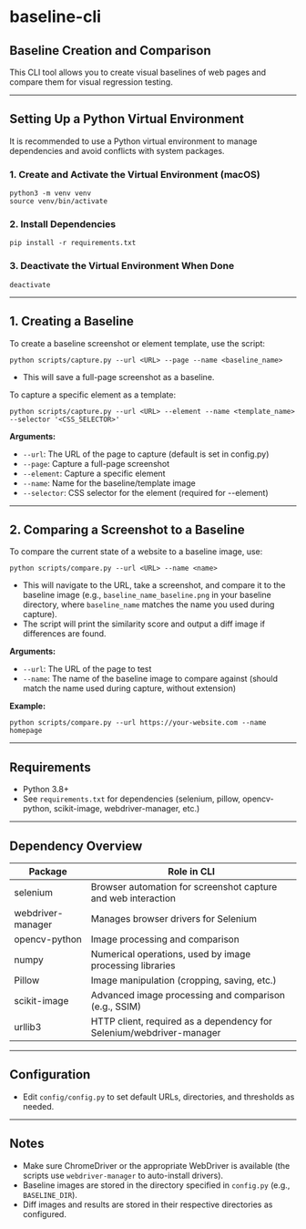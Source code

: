 # baseline-cli

## Baseline Creation and Comparison

This CLI tool allows you to create visual baselines of web pages and compare them for visual regression testing.

---

## Setting Up a Python Virtual Environment

It is recommended to use a Python virtual environment to manage dependencies and avoid conflicts with system packages.

### 1. Create and Activate the Virtual Environment (macOS)
```
python3 -m venv venv
source venv/bin/activate
```

### 2. Install Dependencies
```
pip install -r requirements.txt
```

### 3. Deactivate the Virtual Environment When Done
```
deactivate
```

---

## 1. Creating a Baseline

To create a baseline screenshot or element template, use the script:
 
```
python scripts/capture.py --url <URL> --page --name <baseline_name>
```
- This will save a full-page screenshot as a baseline.

To capture a specific element as a template:
```
python scripts/capture.py --url <URL> --element --name <template_name> --selector '<CSS_SELECTOR>'
```

**Arguments:**
- `--url`: The URL of the page to capture (default is set in config.py)
- `--page`: Capture a full-page screenshot
- `--element`: Capture a specific element
- `--name`: Name for the baseline/template image
- `--selector`: CSS selector for the element (required for --element)

---

## 2. Comparing a Screenshot to a Baseline

To compare the current state of a website to a baseline image, use:

```
python scripts/compare.py --url <URL> --name <name>
```
- This will navigate to the URL, take a screenshot, and compare it to the baseline image (e.g., `baseline_name_baseline.png` in your baseline directory, where `baseline_name` matches the name you used during capture).
- The script will print the similarity score and output a diff image if differences are found.

**Arguments:**
- `--url`: The URL of the page to test
- `--name`: The name of the baseline image to compare against (should match the name used during capture, without extension)

**Example:**
```
python scripts/compare.py --url https://your-website.com --name homepage
```

---

## Requirements
- Python 3.8+
- See `requirements.txt` for dependencies (selenium, pillow, opencv-python, scikit-image, webdriver-manager, etc.)

---

## Dependency Overview

| Package           | Role in CLI                                                                                  |
|-------------------|---------------------------------------------------------------------------------------------|
| selenium          | Browser automation for screenshot capture and web interaction                                |
| webdriver-manager | Manages browser drivers for Selenium                                                        |
| opencv-python     | Image processing and comparison                                                             |
| numpy             | Numerical operations, used by image processing libraries                                    |
| Pillow            | Image manipulation (cropping, saving, etc.)                                                 |
| scikit-image      | Advanced image processing and comparison (e.g., SSIM)                                       |
| urllib3           | HTTP client, required as a dependency for Selenium/webdriver-manager                        |

---

## Configuration
- Edit `config/config.py` to set default URLs, directories, and thresholds as needed.

---

## Notes
- Make sure ChromeDriver or the appropriate WebDriver is available (the scripts use `webdriver-manager` to auto-install drivers).
- Baseline images are stored in the directory specified in `config.py` (e.g., `BASELINE_DIR`).
- Diff images and results are stored in their respective directories as configured.